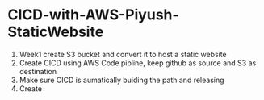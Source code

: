 # CICD-with-AWS-Piyush-StaticWebsite
1. Week1 create S3 bucket and convert it to host a static website
2. Create CICD using AWS Code pipline, keep github as source and S3 as destination
3. Make sure CICD is aumatically buiding the path and releasing
4. Create 
